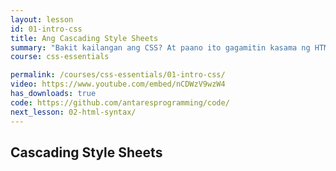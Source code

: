 ```yaml
---
layout: lesson
id: 01-intro-css
title: Ang Cascading Style Sheets
summary: "Bakit kailangan ang CSS? At paano ito gagamitin kasama ng HTML?"
course: css-essentials

permalink: /courses/css-essentials/01-intro-css/
video: https://www.youtube.com/embed/nCDWzV9wzW4
has_downloads: true
code: https://github.com/antaresprogramming/code/
next_lesson: 02-html-syntax/
---
```


## Cascading Style Sheets
